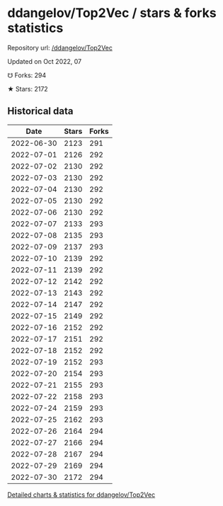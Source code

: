 # ddangelov/Top2Vec / stars & forks statistics

Repository url: [/ddangelov/Top2Vec](https://github.com/ddangelov/Top2Vec)

Updated on Oct 2022, 07

☋ Forks: 294

★ Stars: 2172

## Historical data
| Date | Stars | Forks |
|------|-------|-------|
| 2022-06-30 | 2123 | 291 | 
| 2022-07-01 | 2126 | 292 | 
| 2022-07-02 | 2130 | 292 | 
| 2022-07-03 | 2130 | 292 | 
| 2022-07-04 | 2130 | 292 | 
| 2022-07-05 | 2130 | 292 | 
| 2022-07-06 | 2130 | 292 | 
| 2022-07-07 | 2133 | 293 | 
| 2022-07-08 | 2135 | 293 | 
| 2022-07-09 | 2137 | 293 | 
| 2022-07-10 | 2139 | 292 | 
| 2022-07-11 | 2139 | 292 | 
| 2022-07-12 | 2142 | 292 | 
| 2022-07-13 | 2143 | 292 | 
| 2022-07-14 | 2147 | 292 | 
| 2022-07-15 | 2149 | 292 | 
| 2022-07-16 | 2152 | 292 | 
| 2022-07-17 | 2151 | 292 | 
| 2022-07-18 | 2152 | 292 | 
| 2022-07-19 | 2152 | 293 | 
| 2022-07-20 | 2154 | 293 | 
| 2022-07-21 | 2155 | 293 | 
| 2022-07-22 | 2158 | 293 | 
| 2022-07-24 | 2159 | 293 | 
| 2022-07-25 | 2162 | 293 | 
| 2022-07-26 | 2164 | 294 | 
| 2022-07-27 | 2166 | 294 | 
| 2022-07-28 | 2167 | 294 | 
| 2022-07-29 | 2169 | 294 | 
| 2022-07-30 | 2172 | 294 | 


[Detailed charts & statistics for ddangelov/Top2Vec](https://reviewgithub.com/rep/ddangelov/Top2Vec)
